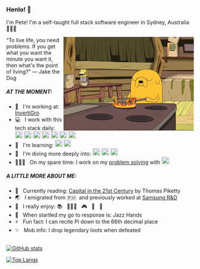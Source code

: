 ### Henlo! 🐶

I'm Pete! I'm a self-taught full stack software engineer in Sydney, Australia 🦘🇦🇺 

<img src="https://github.com/shakespete/shakespete/blob/main/bacon_jake.gif" align="right" width="350" height="auto">

“To live life, you need problems. If you get what you want the minute you want it, then what's the point of living?” ― Jake the Dog

<h5>AT THE MOMENT:</h5>

- 💼 &nbsp;&nbsp;I'm working at: [InvertiGro](https://www.invertigro.com/)<br/>
- 💻 &nbsp;&nbsp;I work with this tech stack daily:
<a href="https://developer.mozilla.org/en-US/docs/Web/JavaScript" target="_blank"><img src="https://cdn.jsdelivr.net/gh/devicons/devicon/icons/javascript/javascript-original.svg" width="20" height="20" /></a>
<a href="https://reactjs.org/" target="_blank"><img src="https://cdn.jsdelivr.net/gh/devicons/devicon/icons/react/react-original.svg" width="20" height="20" /></a>
<a href="https://nodejs.org/en/" target="_blank"><img src="https://cdn.jsdelivr.net/gh/devicons/devicon/icons/nodejs/nodejs-original.svg" width="20" height="20" /></a>
<a href="https://graphql.org/" target="_blank"><img src="https://cdn.jsdelivr.net/gh/devicons/devicon/icons/graphql/graphql-plain.svg" width="20" height="20" /></a>
<a href="https://www.postgresql.org/" target="_blank"><img src="https://cdn.jsdelivr.net/gh/devicons/devicon/icons/postgresql/postgresql-original.svg" width="20" height="20" /></a>
<a href="https://www.docker.com/" target="_blank"><img src="https://cdn.jsdelivr.net/gh/devicons/devicon/icons/docker/docker-original.svg" width="20" height="20" /></a>
<a href="https://git-scm.com/" target="_blank"><img src="https://cdn.jsdelivr.net/gh/devicons/devicon/icons/git/git-original.svg" width="20" height="20" /></a><br/>
- 🌱 &nbsp;&nbsp;I'm learning: <a href="https://kubernetes.io/" target="_blank"><img src="https://cdn.jsdelivr.net/gh/devicons/devicon/icons/kubernetes/kubernetes-plain.svg" width="20" height="20" /></a>
<a href="https://www.confluent.io/what-is-apache-kafka/" target="_blank"><img src="https://cdn.jsdelivr.net/gh/devicons/devicon/icons/apachekafka/apachekafka-original.svg" width="20" height="20" /></a><br/>
- 🔭 &nbsp;&nbsp;I'm diving more deeply into: 
<a href="https://www.cplusplus.com/info/faq/" target="_blank"><img src="https://cdn.jsdelivr.net/gh/devicons/devicon/icons/cplusplus/cplusplus-original.svg" width="20" height="20" /></a>
<a href="https://reactjs.org/" target="_blank"><img src="https://cdn.jsdelivr.net/gh/devicons/devicon/icons/react/react-original.svg" width="20" height="20" /></a>
<a href="https://www.docker.com/" target="_blank"><img src="https://cdn.jsdelivr.net/gh/devicons/devicon/icons/docker/docker-original.svg" width="20" height="20" /></a><br/>
- 👨🏻‍💻 &nbsp;&nbsp;On my spare time: I work on my [problem solving](https://www.hackerrank.com/shakespete) with <a href="https://www.cplusplus.com/info/faq/" target="_blank"><img src="https://cdn.jsdelivr.net/gh/devicons/devicon/icons/cplusplus/cplusplus-original.svg" width="20" height="20" /></a><br/>

<h5>A LITTLE MORE ABOUT ME:</h5>

- 📖 &nbsp;&nbsp;Currently reading: [Capital in the 21st Century](https://en.wikipedia.org/wiki/Capital_in_the_Twenty-First_Century) by Thomas Piketty<br/>
- 🌏 &nbsp;&nbsp;I emigrated from 🇵🇭&nbsp;&nbsp;and previously worked at [Samsung R&D](https://research.samsung.com/srph)<br/>
- 🤪 &nbsp;&nbsp;I really enjoy: 📚 &nbsp;&nbsp;🏃🏻‍♂️ &nbsp;&nbsp;🎮 &nbsp;&nbsp;🍣 &nbsp;&nbsp;🍰 <br/>
- 👻 &nbsp;&nbsp;When startled my go to response is: Jazz Hands<br/>
- ⚡️ &nbsp;&nbsp;Fun fact: I can recite Pi down to the 66th decimal place<br/>
- ✨ &nbsp;&nbsp;Mob info: I drop legendary loots when defeated<br/><br/>

[![GitHub stats](https://github-readme-stats.vercel.app/api?username=shakespete)](https://github.com/shakespete/github-readme-stats)

[![Top Langs](https://github-readme-stats.vercel.app/api/top-langs/?username=shakespete)](https://github.com/shakespete/github-readme-stats)<br/>

